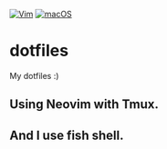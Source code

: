 [![Vim](https://img.shields.io/badge/--019733?logo=vim)](https://www.vim.org/)
[![macOS](https://svgshare.com/i/ZjP.svg)](https://svgshare.com/i/ZjP.svg)

# dotfiles
My dotfiles :)

## Using Neovim with Tmux. 
## And I use fish shell.
